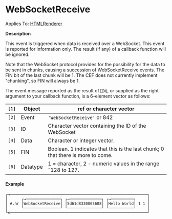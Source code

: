 




<h1 class="heading"><span class="name">WebSocketReceive</span></h1>

Applies To: [HTMLRenderer](../a-z/htmlrenderer.md)


**Description**


This event is triggered when data is received over a WebSocket. This event is reported for information only. The result (if any) of a callback function will be ignored.


Note that the WebSocket protocol provides for the possibility for the data to be sent in chunks, causing a succession of WebSocketReceive events. The FIN bit of the last chunk will be 1. The CEF does not currently implement "chunking", so FIN will always be 1.


The event message reported as the result of `⎕DQ`, or supplied as the right argument to your callback function, is a 6-element vector as follows:


| `[1]` | Object | ref or character vector |
| --- | --- | ---  |
| `[2]` | Event | `'WebSocketReceive'` or 842 |
| `[3]` | ID | Character vector containing the ID of the WebSocket |
| `[4]` | Data | Character or integer vector. |
| `[5]` | FIN | Boolean. 1 indicates that this is the last chunk; 0 that there is more to come. |
| `[6]` | Datatype | 1 = character, 2 - numeric values in the range ¯128 to 127. |

#### Example
```apl
┌→────────────────────────────────────────────────────────────┐
│      ┌→───────────────┐ ┌→──────────────┐ ┌→──────────┐     │
│ #.hr │WebSocketReceive│ │5d61d8330065608│ │Hello World│ 1 1 │
│      └────────────────┘ └───────────────┘ └───────────┘     │
└∊────────────────────────────────────────────────────────────┘
```



